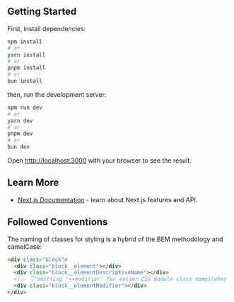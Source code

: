 ## Getting Started

First, install dependencies:
```bash
npm install
# or
yarn install
# or
pnpm install
# or
bun install
```

then, run the development server:

```bash
npm run dev
# or
yarn dev
# or
pnpm dev
# or
bun dev
```

Open [http://localhost:3000](http://localhost:3000) with your browser to see the result.

## Learn More

- [Next.js Documentation](https://nextjs.org/docs) - learn about Next.js features and API.

## Followed Conventions

The naming of classes for styling is a hybrid of the BEM methodology and camelCase:

```html
<div class="block">
  <div class="block__element"></div>
  <div class="block__elementDescriptiveName"></div>
  <!-- 👇"omitting '--modifier' for easier CSS module class names(when used)."-->
  <div class="block__elementModifier"></div>
</div>
```
